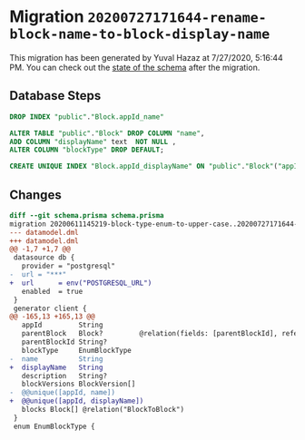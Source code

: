 # Migration `20200727171644-rename-block-name-to-block-display-name`

This migration has been generated by Yuval Hazaz at 7/27/2020, 5:16:44 PM.
You can check out the [state of the schema](./schema.prisma) after the migration.

## Database Steps

```sql
DROP INDEX "public"."Block.appId_name"

ALTER TABLE "public"."Block" DROP COLUMN "name",
ADD COLUMN "displayName" text  NOT NULL ,
ALTER COLUMN "blockType" DROP DEFAULT;

CREATE UNIQUE INDEX "Block.appId_displayName" ON "public"."Block"("appId","displayName")
```

## Changes

```diff
diff --git schema.prisma schema.prisma
migration 20200611145219-block-type-enum-to-upper-case..20200727171644-rename-block-name-to-block-display-name
--- datamodel.dml
+++ datamodel.dml
@@ -1,7 +1,7 @@
 datasource db {
   provider = "postgresql"
-  url = "***"
+  url      = env("POSTGRESQL_URL")
   enabled  = true
 }
 generator client {
@@ -165,13 +165,13 @@
   appId         String
   parentBlock   Block?         @relation(fields: [parentBlockId], references: [id])
   parentBlockId String?
   blockType     EnumBlockType
-  name          String
+  displayName   String
   description   String?
   blockVersions BlockVersion[]
-  @@unique([appId, name])
+  @@unique([appId, displayName])
   blocks Block[] @relation("BlockToBlock")
 }
 enum EnumBlockType {
```


